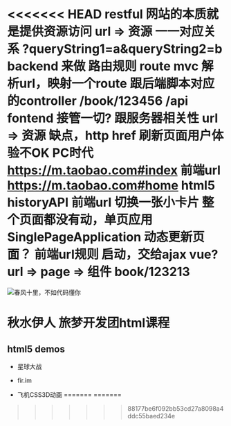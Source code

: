 <<<<<<< HEAD
restful 网站的本质就是提供资源访问
url => 资源 一一对应关系
?queryString1=a&queryString2=b
backend 来做 路由规则 route
mvc 解析url，映射一个route 跟后端脚本对应的controller
/book/123456
/api
fontend 接管一切?
跟服务器相关性
url => 资源 缺点，http
href 刷新页面用户体验不OK PC时代
https://m.taobao.com#index 前端url
https://m.taobao.com#home
html5 historyAPI
前端url 切换一张小卡片
整个页面都没有动，单页应用  SinglePageApplication
动态更新页面？ 前端url规则 启动，交给ajax
vue? url => page => 组件
book/123213
=======
![春风十里，不如代码懂你](https://timgsa.baidu.com/timg?image&quality=80&size=b9999_10000&sec=1509596266846&di=127391a8dc305f4691e2c2d6c65a5078&imgtype=0&src=http%3A%2F%2Fuploads.xuexila.com%2Fallimg%2F1708%2F1105-1FPG00413.jpg)
# 秋水伊人 旅梦开发团html课程


## html5 demos 
 - 星球大战
 - fir.im 

 - 飞机CSS3D动画
=======
=======


>>>>>>> 88177be6f092bb53cd27a8098a4ddc55baed234e
